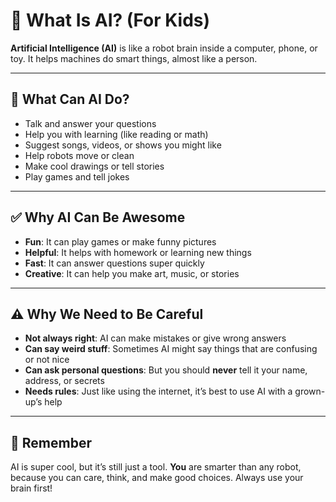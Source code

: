 # 🤖 What Is AI? (For Kids)

**Artificial Intelligence (AI)** is like a robot brain inside a computer, phone, or toy. It helps machines do smart things, almost like a person.

---

## 🌟 What Can AI Do?

- Talk and answer your questions  
- Help you with learning (like reading or math)  
- Suggest songs, videos, or shows you might like  
- Help robots move or clean  
- Make cool drawings or tell stories  
- Play games and tell jokes  

---

## ✅ Why AI Can Be Awesome

- **Fun**: It can play games or make funny pictures  
- **Helpful**: It helps with homework or learning new things  
- **Fast**: It can answer questions super quickly  
- **Creative**: It can help you make art, music, or stories  

---

## ⚠️ Why We Need to Be Careful

- **Not always right**: AI can make mistakes or give wrong answers  
- **Can say weird stuff**: Sometimes AI might say things that are confusing or not nice  
- **Can ask personal questions**: But you should **never** tell it your name, address, or secrets  
- **Needs rules**: Just like using the internet, it’s best to use AI with a grown-up’s help  

---

## 🧠 Remember

AI is super cool, but it’s still just a tool. **You** are smarter than any robot, because you can care, think, and make good choices. Always use your brain first!
